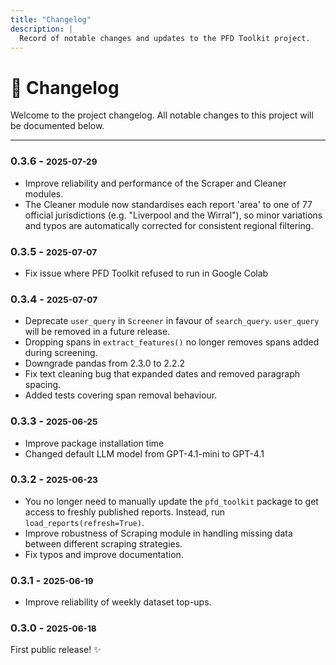 ```yaml
---
title: "Changelog"
description: |
  Record of notable changes and updates to the PFD Toolkit project.
---
```


# 📆 Changelog

Welcome to the project changelog. All notable changes to this project will be documented below.

---

### 0.3.6 - <small>2025-07-29</small>
* Improve reliability and performance of the Scraper and Cleaner modules. 
* The Cleaner module now standardises each report 'area' to one of 77 official jurisdictions (e.g. "Liverpool and the Wirral"), so minor variations and typos are automatically corrected for consistent regional filtering.

### 0.3.5 - <small>2025-07-07</small>
* Fix issue where PFD Toolkit refused to run in Google Colab

### 0.3.4 - <small>2025-07-07</small>
* Deprecate `user_query` in `Screener` in favour of `search_query`. `user_query` will be removed in a future release.
* Dropping spans in `extract_features()` no longer removes spans added during screening.
* Downgrade pandas from 2.3.0 to 2.2.2
* Fix text cleaning bug that expanded dates and removed paragraph spacing.
* Added tests covering span removal behaviour.

### 0.3.3 - <small>2025-06-25</small>
* Improve package installation time
* Changed default LLM model from GPT-4.1-mini to GPT-4.1

### 0.3.2 - <small>2025-06-23</small>
* You no longer need to manually update the `pfd_toolkit` package to get access to freshly published reports. Instead, run `load_reports(refresh=True)`.
* Improve robustness of Scraping module in handling missing data between different scraping strategies.
* Fix typos and improve documentation.

### 0.3.1 - <small>2025-06-19</small>
* Improve reliability of weekly dataset top-ups.


### 0.3.0 - <small>2025-06-18</small>
First public release! ✨


<!-- 
## [0.3.0] – 2025-07-01

=== "✨ Highlights"
    - 🖇️ Refactored API for more modular LLM integration.
    - 🐛 Fixed intermittent crash on empty PFD report uploads.

=== "📝 Details"
    - **Added:** New `produce_spans` flag for detailed span extraction during LLM-powered feature extraction.
    - **Changed:** Unified the feature extraction and theme assignment APIs—breaking change, see migration below.
    - **Fixed:** Empty DataFrame uploads now return a user-friendly error instead of crashing.
    - **Docs:** Improved developer guide for custom extractors.

!!! Important
    **Breaking change in 0.3.0:**  
    The feature extraction API now requires explicit column selection. Old scripts may fail.


???+ note "Migration Guidance"
    Update your function calls from:
    ```python
    extractor.extract_features(reports)
    ```
    to:
    ```python
    extractor.extract_features(reports, include_date=True, include_concerns=True)
    ```
    See the [API reference](api.md) for details.

---

## [0.2.0] – 2025-05-20

- 🧱 Initial LLM feature extraction  
- 📑 Thematic assignment proof-of-concept  
- 🛠️ Improved error handling for malformed reports

---

## [0.1.0] – 2025-04-14

- 🎉 First release: dataset loader, basic extraction, manual theme labelling

--- -->